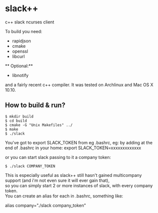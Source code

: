 # slack++
c++ slack ncurses client

To build you need:

* rapidjson
* cmake
* openssl
* libcurl

** Optional:**

* libnotify

and a fairly recent c++ compiler.
It was tested on Archlinux and Mac OS X 10.10.

## How to build & run?

    $ mkdir build
    $ cd build
    $ cmake -G "Unix Makefiles" ../
    $ make
    $ ./slack

You've got to export SLACK_TOKEN from eg .bashrc, eg: by adding at the end of .bashrc in your home:
export SLACK_TOKEN=xxxxxxxxxxxxx

or you can start slack passing to it a company token:

    $ ./slack COMPANY_TOKEN
    
This is especially useful as slack++ still hasn't gained multicompany support (and i'm not even sure it will ever gain that),  
so you can simply start 2 or more instances of slack, with every company token.  
You can create an alias for each in .bashrc, something like:

alias company="./slack company_token"
